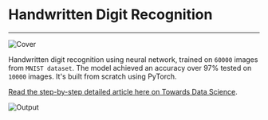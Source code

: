 # Handwritten Digit Recognition

---------------------------
![Cover](https://cdn-images-1.medium.com/max/800/1*jlxdirCP5Qre1pcoNC-7JQ.png)

Handwritten digit recognition using neural network, trained on `60000` images from `MNIST dataset`.
The model achieved an accuracy over 97% tested on `10000` images. It's built from scratch using PyTorch.

[Read the step-by-step detailed article here on Towards Data Science](https://towardsdatascience.com/handwritten-digit-mnist-pytorch-977b5338e627).

![Output](https://cdn-images-1.medium.com/max/800/1*eZifJcHLHfzsy1Bo9udi0g.png)


